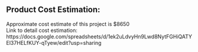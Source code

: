 <h2>Product Cost Estimation:</h2>
Approximate cost estimate of this project is $8650</br>
Link to detail cost estimation: https://docs.google.com/spreadsheets/d/1ek2uLdvyHn9Lwd8NytFGHiQATYEl37HELfKUY-qTyew/edit?usp=sharing